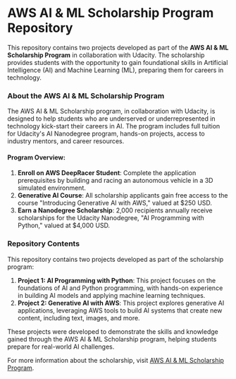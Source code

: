 # AWS AI & ML Scholarship Program Repository

This repository contains two projects developed as part of the **AWS AI & ML Scholarship Program** in collaboration with Udacity. The scholarship provides students with the opportunity to gain foundational skills in Artificial Intelligence (AI) and Machine Learning (ML), preparing them for careers in technology.

### About the AWS AI & ML Scholarship Program

The AWS AI & ML Scholarship program, in collaboration with Udacity, is designed to help students who are underserved or underrepresented in technology kick-start their careers in AI. The program includes full tuition for Udacity's AI Nanodegree program, hands-on projects, access to industry mentors, and career resources.

#### Program Overview:
1. **Enroll on AWS DeepRacer Student**: Complete the application prerequisites by building and racing an autonomous vehicle in a 3D simulated environment.
2. **Generative AI Course**: All scholarship applicants gain free access to the course "Introducing Generative AI with AWS," valued at $250 USD.
3. **Earn a Nanodegree Scholarship**: 2,000 recipients annually receive scholarships for the Udacity Nanodegree, "AI Programming with Python," valued at $4,000 USD.

### Repository Contents

This repository contains two projects developed as part of the scholarship program:

1. **Project 1: AI Programming with Python**: This project focuses on the foundations of AI and Python programming, with hands-on experience in building AI models and applying machine learning techniques.
2. **Project 2: Generative AI with AWS**: This project explores generative AI applications, leveraging AWS tools to build AI systems that create new content, including text, images, and more.

These projects were developed to demonstrate the skills and knowledge gained through the AWS AI & ML Scholarship program, helping students prepare for real-world AI challenges.

For more information about the scholarship, visit [AWS AI & ML Scholarship Program](https://aws.amazon.com/training/scholarships/aws-ai-ml-scholarship/).
